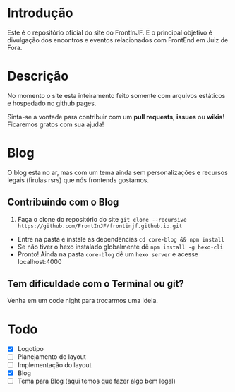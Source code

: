 # Introdução

Este é o repositório oficial do site do FrontInJF.
E o principal objetivo é divulgação dos encontros e eventos relacionados com FrontEnd em Juiz de Fora.

# Descrição

No momento o site esta inteiramento feito somente com arquivos estáticos e hospedado no github pages.

Sinta-se a vontade para contribuir com um **pull requests**, **issues** ou **wikis**! Ficaremos gratos com sua ajuda!

# Blog

O blog esta no ar, mas com um tema ainda sem personalizações e recursos legais (firulas rsrs) que nós frontends gostamos.

## Contribuindo com o Blog

 1. Faça o clone do repositório do site `git clone --recursive https://github.com/FrontInJF/frontinjf.github.io.git`
 * Entre na pasta e instale as dependências `cd core-blog && npm install`
 * Se não tiver o hexo instalado globalmente dê `npm install -g hexo-cli`
 * Pronto! Ainda na pasta `core-blog` dê um `hexo server` e acesse localhost:4000

## Tem dificuldade com o Terminal ou git?

Venha em um code night para trocarmos uma ideia.

# Todo

 - [x] Logotipo
 - [ ] Planejamento do layout
 - [ ] Implementação do layout
 - [x] Blog
 - [ ] Tema para Blog (aqui temos que fazer algo bem legal)
